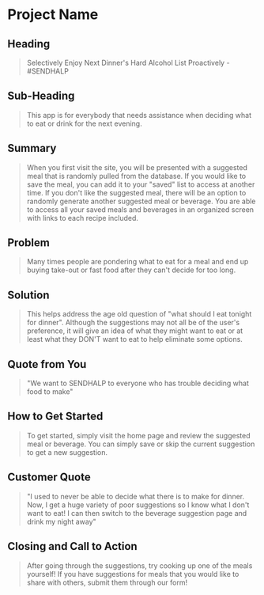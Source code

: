 # Project Name #

<!--
> This material was originally posted [here](http://www.quora.com/What-is-Amazons-approach-to-product-development-and-product-management). It is reproduced here for posterities sake.

There is an approach called "working backwards" that is widely used at Amazon. They work backwards from the customer, rather than starting with an idea for a product and trying to bolt customers onto it. While working backwards can be applied to any specific product decision, using this approach is especially important when developing new products or features.

For new initiatives a product manager typically starts by writing an internal press release announcing the finished product. The target audience for the press release is the new/updated product's customers, which can be retail customers or internal users of a tool or technology. Internal press releases are centered around the customer problem, how current solutions (internal or external) fail, and how the new product will blow away existing solutions.

If the benefits listed don't sound very interesting or exciting to customers, then perhaps they're not (and shouldn't be built). Instead, the product manager should keep iterating on the press release until they've come up with benefits that actually sound like benefits. Iterating on a press release is a lot less expensive than iterating on the product itself (and quicker!).

If the press release is more than a page and a half, it is probably too long. Keep it simple. 3-4 sentences for most paragraphs. Cut out the fat. Don't make it into a spec. You can accompany the press release with a FAQ that answers all of the other business or execution questions so the press release can stay focused on what the customer gets. My rule of thumb is that if the press release is hard to write, then the product is probably going to suck. Keep working at it until the outline for each paragraph flows.

Oh, and I also like to write press-releases in what I call "Oprah-speak" for mainstream consumer products. Imagine you're sitting on Oprah's couch and have just explained the product to her, and then you listen as she explains it to her audience. That's "Oprah-speak", not "Geek-speak".

Once the project moves into development, the press release can be used as a touchstone; a guiding light. The product team can ask themselves, "Are we building what is in the press release?" If they find they're spending time building things that aren't in the press release (overbuilding), they need to ask themselves why. This keeps product development focused on achieving the customer benefits and not building extraneous stuff that takes longer to build, takes resources to maintain, and doesn't provide real customer benefit (at least not enough to warrant inclusion in the press release).
 -->

## Heading ##
  > Selectively Enjoy Next Dinner's Hard Alcohol List Proactively - #SENDHALP

## Sub-Heading ##
  > This app is for everybody that needs assistance when deciding what to eat or drink for the next evening.

## Summary ##
  > When you first visit the site, you will be presented with a suggested meal that is randomly pulled from the database. If you would like to save the meal, you can add it to your "saved" list to access at another time. If you don't like the suggested meal, there will be an option to randomly generate another suggested meal or beverage. You are able to access all your saved meals and beverages in an organized screen with links to each recipe included.

## Problem ##
  > Many times people are pondering what to eat for a meal and end up buying take-out or fast food after they can't decide for too long.

## Solution ##
  > This helps address the age old question of "what should I eat tonight for dinner". Although the suggestions may not all be of the user's preference, it will give an idea of what they might want to eat or at least what they DON'T want to eat to help eliminate some options.

## Quote from You ##
  > "We want to SENDHALP to everyone who has trouble deciding what food to make"

## How to Get Started ##
  > To get started, simply visit the home page and review the suggested meal or beverage. You can simply save or skip the current suggestion to get a new suggestion.

## Customer Quote ##
  > "I used to never be able to decide what there is to make for dinner. Now, I get a huge variety of poor suggestions so I know what I don't want to eat! I can then switch to the beverage suggestion page and drink my night away"

## Closing and Call to Action ##
  > After going through the suggestions, try cooking up one of the meals yourself! If you have suggestions for meals that you would like to share with others, submit them through our form!